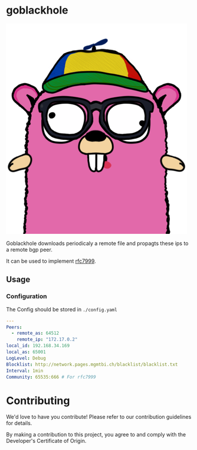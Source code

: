 # goblackhole

![GoPher](gopher.png "GoPher")

Goblackhole downloads periodicaly a remote file and propagts these ips to a remote bgp peer.

It can be used to implement [rfc7999](https://datatracker.ietf.org/doc/html/rfc7999).

## Usage

### Configuration
The Config should be stored in `./config.yaml`
```yaml
---
Peers:
  - remote_as: 64512
    remote_ip: "172.17.0.2"
local_id: 192.168.34.169 
local_as: 65001
LogLevel: Debug 
Blocklist: http://network.pages.mgmtbi.ch/blacklist/blacklist.txt
Interval: 1min
Community: 65535:666 # For rfc7999
```

# Contributing

We'd love to have you contribute! Please refer to our contribution guidelines for details.

By making a contribution to this project, you agree to and comply with the Developer's Certificate of Origin.